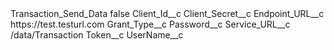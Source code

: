 <?xml version="1.0" encoding="UTF-8"?>
<CustomMetadata xmlns="http://soap.sforce.com/2006/04/metadata" xmlns:xsi="http://www.w3.org/2001/XMLSchema-instance" xmlns:xsd="http://www.w3.org/2001/XMLSchema">
    <label>Transaction_Send_Data</label>
    <protected>false</protected>
    <values>
        <field>Client_Id__c</field>
        <value xsi:nil="true"/>
    </values>
    <values>
        <field>Client_Secret__c</field>
        <value xsi:nil="true"/>
    </values>
    <values>
        <field>Endpoint_URL__c</field>
        <value xsi:type="xsd:string">https://test.testurl.com</value>
    </values>
    <values>
        <field>Grant_Type__c</field>
        <value xsi:nil="true"/>
    </values>
    <values>
        <field>Password__c</field>
        <value xsi:nil="true"/>
    </values>
    <values>
        <field>Service_URL__c</field>
        <value xsi:type="xsd:string">/data/Transaction</value>
    </values>
    <values>
        <field>Token__c</field>
        <value xsi:nil="true"/>
    </values>
    <values>
        <field>UserName__c</field>
        <value xsi:nil="true"/>
    </values>
</CustomMetadata>
